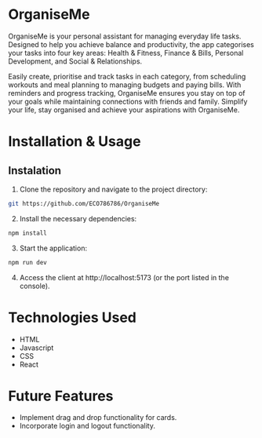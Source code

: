 # OrganiseMe

OrganiseMe is your personal assistant for managing everyday life tasks. Designed to help you achieve balance and productivity, the app categorises your tasks into four key areas: Health & Fitness, Finance & Bills, Personal Development, and Social & Relationships.

Easily create, prioritise and track tasks in each category, from scheduling workouts and meal planning to managing budgets and paying bills. With reminders and progress tracking, OrganiseMe ensures you stay on top of your goals while maintaining connections with friends and family. Simplify your life, stay organised and achieve your aspirations with OrganiseMe.

# Installation & Usage

## Instalation

1. Clone the repository and navigate to the project directory:

```sh
git https://github.com/ECO786786/OrganiseMe

```

2. Install the necessary dependencies:

```sh
npm install
```

3. Start the application:

```sh
npm run dev
```

4. Access the client at http://localhost:5173 (or the port listed in the console).

# Technologies Used

- HTML
- Javascript
- CSS
- React

# Future Features

- Implement drag and drop functionality for cards.
- Incorporate login and logout functionality.
